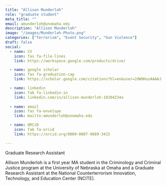 ```yaml
---
title: "Allison Munderloh"
role: "graduate student"
meta_title: ""
email: amunderloh@unomaha.edu
description: "Allison Munderloh"
image: "/images/Munderloh-Photo.png"
categories: ["Terrorism", "Event Security", "Gun Violence"]
draft: false
social:
  - name: CV
    icon: fas fa-file-lines
    link: https://workspace.google.com/products/drive/

  - name: google scholar
    icon: fas fa-graduation-cap
    link: https://scholar.google.com/citations?hl=en&user=2dW9HusAAAAJ

  - name: linkedin
    icon: fab fa-linkedin-in
    link: linkedin.com/in/allison-munderloh-18204234a
  
  - name: email
    icon: fas fa-envelope
    link: mailto:amunderloh@unomaha.edu

  - name: ORCiD
    icon: fab fa-orcid
    link: https://orcid.org/0009-0007-9889-3415

---
```

Graduate Research Assistant

<!--more-->

Allison Munderloh is a first year MA student in the Criminology and Criminal Justice program at the University of Nebraska at Omaha and a Graduate Research Assistant at the National Counterterrorism Innovation, Technology, and Education Center (NCITE).